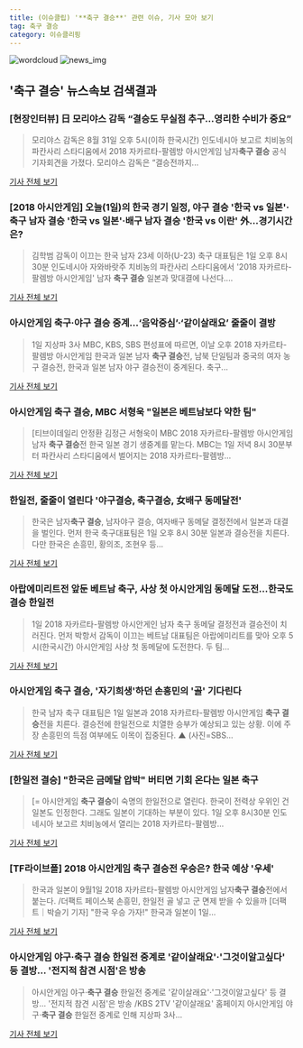 ```yaml
---
title: (이슈클립) '**축구 결승**' 관련 이슈, 기사 모아 보기
tag: 축구 결승
category: 이슈클리핑
---
```

![wordcloud](https://s3.ap-northeast-2.amazonaws.com/lyrics101-wordcloud/2018-09-01-1535785763.png)
![news_img](https://user-images.githubusercontent.com/42597476/44507050-1206f400-a6e4-11e8-8d98-7ffbfebb353f.png)
## **'**축구 결승**'** 뉴스속보 검색결과
### [현장인터뷰] 日 모리야스 감독 “결승도 무실점 추구…영리한 수비가 중요”

>모리야스 감독은 8월 31일 오후 5시(이하 한국시간) 인도네시아 보고르 치비농의 파칸사리 스타디움에서 2018 자카르타-팔렘방 아시안게임 남자**축구 결승** 공식 기자회견을 가졌다. 모리야스 감독은 “결승전까지...

<a href="http://sports.mk.co.kr/view.php?year=2018&no=550557" target="_blank">기사 전체 보기</a>

### [2018 아시안게임] 오늘(1일)의 한국 경기 일정, 야구 결승 '한국 vs 일본'·축구 남자 결승 '한국 vs 일본'·배구 남자 결승 '한국 vs 이란' 外…경기시간은?

>김학범 감독이 이끄는 한국 남자 23세 이하(U-23) 축구 대표팀은 1일 오후 8시 30분 인도네시아 자와바랏주 치비농의 파칸사리 스타디움에서 '2018 자카르타-팔렘방 아시안게임' 남자 **축구 결승** 일본과 맞대결에 나선다....

<a href="http://www.etoday.co.kr/news/section/newsview.php?idxno=1658748" target="_blank">기사 전체 보기</a>

### 아시안게임 축구·야구 결승 중계…‘음악중심’·‘같이살래요’ 줄줄이 결방

>1일 지상파 3사 MBC, KBS, SBS 편성표에 따르면, 이날 오후 2018 자카르타-팔렘방 아시안게임 한국과 일본 남자 **축구 결승**전, 남북 단일팀과 중국의 여자 농구 결승전, 한국과 일본 남자 야구 결승전이 중계된다. 축구...

<a href="http://view.asiae.co.kr/news/view.htm?idxno=2018090111202687736" target="_blank">기사 전체 보기</a>

### 아시안게임 **축구 결승**, MBC 서형욱 "일본은 베트남보다 약한 팀"

>[티브이데일리 안정환 김정근 서형욱이 MBC 2018 자카르타-팔렘방 아시안게임 남자 **축구 결승**전 한국 일본 경기 생중계를 맡는다. MBC는 1일 저녁 8시 30분부터 파칸사리 스타디움에서 벌어지는 2018 자카르타-팔렘방...

<a href="http://tvdaily.asiae.co.kr/read.php3?aid=15357802391390942002" target="_blank">기사 전체 보기</a>

### 한일전, 줄줄이 열린다 '야구결승, 축구결승, 女배구 동메달전'

>한국은 남자**축구 결승**, 남자야구 결승, 여자배구 동메달 결정전에서 일본과 대결을 벌인다.   먼저 한국 축구대표팀은 1일 오후 8시 30분 일본과 결승전을 치른다. 다만 한국은 손흥민, 황의조, 조현우 등...

<a href="http://www.gukjenews.com/news/articleView.html?idxno=984269" target="_blank">기사 전체 보기</a>

### 아랍에미리트전 앞둔 베트남 축구, 사상 첫 아시안게임 동메달 도전...한국도 결승 한일전

>1일 2018 자카르타-팔렘방 아시안게인 남자 축구 동메달 결정전과 결승전이 치러진다. 먼저 박항서 감독이 이끄는 베트남 대표팀은 아랍에미리트를 맞아 오후 5시(한국시간) 아시안게임 사상 첫 동메달에 도전한다. 두 팀...

<a href="http://www.kookje.co.kr/news2011/asp/newsbody.asp?code=0600&key=20180901.99099000030" target="_blank">기사 전체 보기</a>

### 아시안게임 **축구 결승**, '자기희생'하던 손흥민의 '골' 기다린다

>한국 남자 축구 대표팀은 1일 일본과 2018 자카르타-팔렘방 아시안게임 **축구 결승**전을 치른다. 결승전에 한일전으로 치열한 승부가 예상되고 있는 상황. 이에 주장 손흥민의 득점 여부에도 이목이 집중된다. ▲ (사진=SBS...

<a href="http://www.ecomedia.co.kr/news/newsview.php?ncode=1065585798777242" target="_blank">기사 전체 보기</a>

### [한일전 결승] "한국은 금메달 압박" 버티면 기회 온다는 일본 축구

>[= 아시안게임 **축구 결승**이 숙명의 한일전으로 열린다. 한국이 전력상 우위인 건 일본도 인정한다. 그래도 일본이 기대하는 부분이 있다. 1일 오후 8시30분 인도네시아 보고르 치비농에서 열리는 2018 자카르타-팔렘방...

<a href="http://www.sportalkorea.com/news/view.php?gisa_uniq=2018090113455955&section_code=10&cp=se&gomb=1" target="_blank">기사 전체 보기</a>

### [TF라이브폴] 2018 아시안게임 **축구 결승**전 우승은? 한국 예상 '우세'

>한국과 일본이 9월1일 2018 자카르타-팔렘방 아시안게임 남자**축구 결승**전에서 붙는다. /더팩트 페이스북 손흥민, 한일전 골 넣고 군 면제 받을 수 있을까 [더팩트｜박슬기 기자] "한국 우승 가자!" 한국과 일본이 1일...

<a href="http://news.tf.co.kr/read/soccer/1732162.htm" target="_blank">기사 전체 보기</a>

### 아시안게임 야구·**축구 결승** 한일전 중계로 '같이살래요'·'그것이알고싶다' 등 결방… '전지적 참견 시점'은 방송

>아시안게임 야구·**축구 결승** 한일전 중계로 '같이살래요'·'그것이알고싶다' 등 결방… '전지적 참견 시점'은 방송 /KBS 2TV '같이살래요' 홈페이지  아시안게임 야구·**축구 결승** 한일전 중계로 인해 지상파 3사...

<a href="http://www.kyeongin.com/main/view.php?key=20180901001509053" target="_blank">기사 전체 보기</a>


